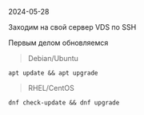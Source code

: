 2024-05-28

Заходим на свой сервер VDS по SSH

Первым делом обновляемся

>Debian/Ubuntu
```shel
apt update && apt upgrade
```

>RHEL/CentOS
```
dnf check-update && dnf upgrade
```


